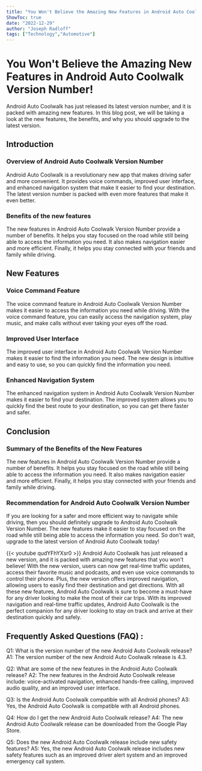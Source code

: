 ```yaml
---
title: "You Won't Believe the Amazing New Features in Android Auto Coolwalk Version Number!"
ShowToc: true 
date: "2022-12-29"
author: "Joseph Radloff" 
tags: ["Technology","Automotive"]
---
```

# You Won't Believe the Amazing New Features in Android Auto Coolwalk Version Number!

Android Auto Coolwalk has just released its latest version number, and it is packed with amazing new features. In this blog post, we will be taking a look at the new features, the benefits, and why you should upgrade to the latest version.

## Introduction

### Overview of Android Auto Coolwalk Version Number

Android Auto Coolwalk is a revolutionary new app that makes driving safer and more convenient. It provides voice commands, improved user interface, and enhanced navigation system that make it easier to find your destination. The latest version number is packed with even more features that make it even better.

### Benefits of the new features

The new features in Android Auto Coolwalk Version Number provide a number of benefits. It helps you stay focused on the road while still being able to access the information you need. It also makes navigation easier and more efficient. Finally, it helps you stay connected with your friends and family while driving.

## New Features

### Voice Command Feature

The voice command feature in Android Auto Coolwalk Version Number makes it easier to access the information you need while driving. With the voice command feature, you can easily access the navigation system, play music, and make calls without ever taking your eyes off the road.

### Improved User Interface

The improved user interface in Android Auto Coolwalk Version Number makes it easier to find the information you need. The new design is intuitive and easy to use, so you can quickly find the information you need.

### Enhanced Navigation System

The enhanced navigation system in Android Auto Coolwalk Version Number makes it easier to find your destination. The improved system allows you to quickly find the best route to your destination, so you can get there faster and safer.

## Conclusion

### Summary of the Benefits of the New Features

The new features in Android Auto Coolwalk Version Number provide a number of benefits. It helps you stay focused on the road while still being able to access the information you need. It also makes navigation easier and more efficient. Finally, it helps you stay connected with your friends and family while driving.

### Recommendation for Android Auto Coolwalk Version Number

If you are looking for a safer and more efficient way to navigate while driving, then you should definitely upgrade to Android Auto Coolwalk Version Number. The new features make it easier to stay focused on the road while still being able to access the information you need. So don't wait, upgrade to the latest version of Android Auto Coolwalk today!

{{< youtube qudYFhYXsr0 >}} 
Android Auto Coolwalk has just released a new version, and it is packed with amazing new features that you won't believe! With the new version, users can now get real-time traffic updates, access their favorite music and podcasts, and even use voice commands to control their phone. Plus, the new version offers improved navigation, allowing users to easily find their destination and get directions. With all these new features, Android Auto Coolwalk is sure to become a must-have for any driver looking to make the most of their car trips. With its improved navigation and real-time traffic updates, Android Auto Coolwalk is the perfect companion for any driver looking to stay on track and arrive at their destination quickly and safely.

## Frequently Asked Questions (FAQ) :
Q1: What is the version number of the new Android Auto Coolwalk release? 
A1: The version number of the new Android Auto Coolwalk release is 4.3.

Q2: What are some of the new features in the Android Auto Coolwalk release? 
A2: The new features in the Android Auto Coolwalk release include: voice-activated navigation, enhanced hands-free calling, improved audio quality, and an improved user interface.

Q3: Is the Android Auto Coolwalk compatible with all Android phones? 
A3: Yes, the Android Auto Coolwalk is compatible with all Android phones.

Q4: How do I get the new Android Auto Coolwalk release? 
A4: The new Android Auto Coolwalk release can be downloaded from the Google Play Store.

Q5: Does the new Android Auto Coolwalk release include new safety features? 
A5: Yes, the new Android Auto Coolwalk release includes new safety features such as an improved driver alert system and an improved emergency call system.


